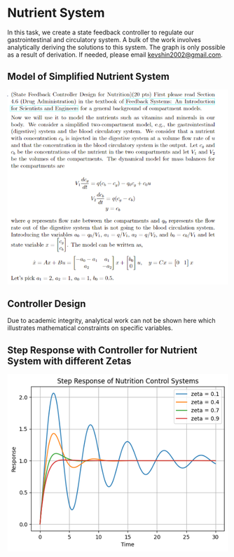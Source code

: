 # Nutrient System
In this task, we create a state feedback controller to regulate our gastrointestinal and circulatory system. A bulk of the work involves analytically deriving the solutions to this system. The graph is only possible as a result of derivation. If needed, please email kevshin2002@gmail.com.

## Model of Simplified Nutrient System
![Simplfiied Nutrient System](./imgs/nutrient_model.png)

## Controller Design
Due to academic integrity, analytical work can not be shown here which illustrates mathematical constraints on specific variables.

## Step Response with Controller for Nutrient System with different Zetas
![Step Response with Controller](./imgs/response_controller.png)
